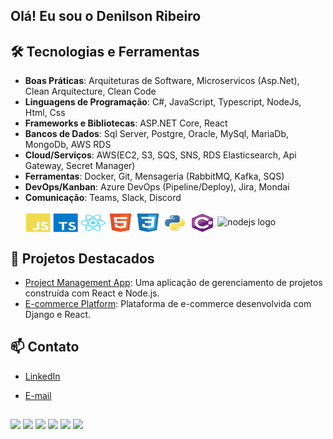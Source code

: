 ## Olá! Eu sou o Denilson Ribeiro

## 🛠️ Tecnologias e Ferramentas

- **Boas Práticas**: Arquiteturas de Software, Microservicos (Asp.Net), Clean Arquitecture, Clean Code 
- **Linguagens de Programação**: C#, JavaScript, Typescript, NodeJs, Html, Css
- **Frameworks e Bibliotecas**: ASP.NET Core, React
- **Bancos de Dados**: Sql Server, Postgre, Oracle, MySql, MariaDb, MongoDb, AWS RDS 
- **Cloud/Serviços**: AWS(EC2, S3, SQS, SNS, RDS Elasticsearch, Api Gateway, Secret Manager)
- **Ferramentas**: Docker, Git, Mensageria (RabbitMQ, Kafka, SQS)
- **DevOps/Kanban**: Azure DevOps (Pipeline/Deploy), Jira, Mondai
- **Comunicação**: Teams, Slack, Discord
  <div style="display: inline_block"><br>
  <img align="center" alt="Rafa-Js" height="30" width="40" src="https://raw.githubusercontent.com/devicons/devicon/master/icons/javascript/javascript-plain.svg">
  <img align="center" alt="Rafa-Ts" height="30" width="40" src="https://raw.githubusercontent.com/devicons/devicon/master/icons/typescript/typescript-plain.svg">
  <img align="center" alt="Rafa-React" height="30" width="40" src="https://raw.githubusercontent.com/devicons/devicon/master/icons/react/react-original.svg">
  <img align="center" alt="Rafa-HTML" height="30" width="40" src="https://raw.githubusercontent.com/devicons/devicon/master/icons/html5/html5-original.svg">
  <img align="center" alt="Rafa-CSS" height="30" width="40" src="https://raw.githubusercontent.com/devicons/devicon/master/icons/css3/css3-original.svg">
  <img align="center" alt="Rafa-Python" height="30" width="40" src="https://raw.githubusercontent.com/devicons/devicon/master/icons/python/python-original.svg">
  <img align="center" alt="Rafa-Csharp" height="30" width="40" src="https://raw.githubusercontent.com/devicons/devicon/master/icons/csharp/csharp-original.svg">
  <img src="https://cdn.jsdelivr.net/gh/devicons/devicon/icons/nodejs/nodejs-original.svg" height="40" alt="nodejs logo"  />
</div>

## 🚀 Projetos Destacados

- [Project Management App](https://github.com/seu_usuario/project-management-app): Uma aplicação de gerenciamento de projetos construída com React e Node.js.
- [E-commerce Platform](https://github.com/seu_usuario/e-commerce-platform): Plataforma de e-commerce desenvolvida com Django e React.

## 📫 Contato

- [LinkedIn](https://www.linkedin.com/in/seu_usuario)
- [E-mail](mailto:seuemail@example.com)


  
  ##
 
<div> 
  <a href="https://www.youtube.com/channel/UC_-uuuZbY0AAt9CViNzvc-Q" target="_blank"><img src="https://img.shields.io/badge/YouTube-FF0000?style=for-the-badge&logo=youtube&logoColor=white" target="_blank"></a>
  <a href="https://instagram.com/rafaballerini" target="_blank"><img src="https://img.shields.io/badge/-Instagram-%23E4405F?style=for-the-badge&logo=instagram&logoColor=white" target="_blank"></a>
 	<a href="https://www.twitch.tv/rafaballerinii" target="_blank"><img src="https://img.shields.io/badge/Twitch-9146FF?style=for-the-badge&logo=twitch&logoColor=white" target="_blank"></a>
 <a href="https://discord.gg/wagxzStdcR" target="_blank"><img src="https://img.shields.io/badge/Discord-7289DA?style=for-the-badge&logo=discord&logoColor=white" target="_blank"></a> 
  <a href = "mailto:contatorafaballerini@gmail.com"><img src="https://img.shields.io/badge/-Gmail-%23333?style=for-the-badge&logo=gmail&logoColor=white" target="_blank"></a>
  <a href="https://www.linkedin.com/in/rafaella-ballerini-45875016a" target="_blank"><img src="https://img.shields.io/badge/-LinkedIn-%230077B5?style=for-the-badge&logo=linkedin&logoColor=white" target="_blank"></a> 
  
</div>


